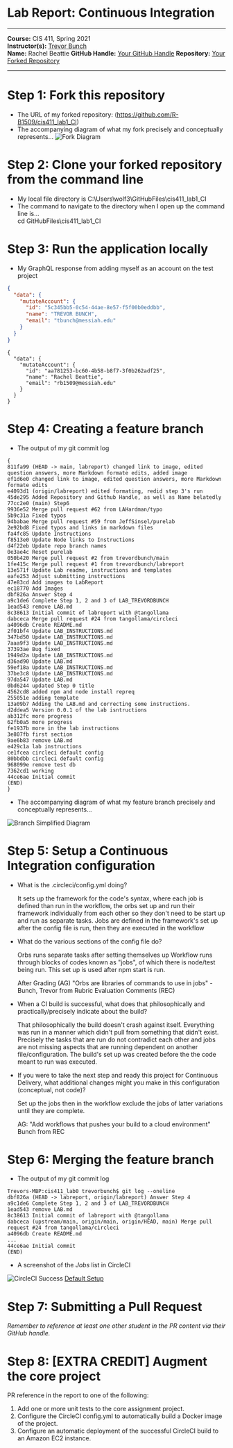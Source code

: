 # Lab Report: Continuous Integration
___
**Course:** CIS 411, Spring 2021  
**Instructor(s):** [Trevor Bunch](https://github.com/trevordbunch)  
**Name:** Rachel Beattie
**GitHub Handle:** [Your GitHub Handle](https://github.com/R-B1509)
**Repository:** [Your Forked Repository](https://github.com/R-B1509/cis411_lab1_CI) 
___

# Step 1: Fork this repository
- The URL of my forked repository: (https://github.com/R-B1509/cis411_lab1_CI)
- The accompanying diagram of what my fork precisely and conceptually represents...
  ![Fork Diagram](/assets/Lab1ForkRel.drawio.svg)
# Step 2: Clone your forked repository from the command line  
- My local file directory is C:\Users\wolf3\GitHubFiles\cis411_lab1_CI
- The command to navigate to the directory when I open up the command line is...<br>
cd GitHubFiles\cis411_lab1_CI

# Step 3: Run the application locally
- My GraphQL response from adding myself as an account on the test project
``` json
{
  "data": {
    "mutateAccount": {
      "id": "5c345bb5-0c54-44ae-8e57-f5f00b0eddbb",
      "name": "TREVOR BUNCH",
      "email": "tbunch@messiah.edu"
    }
  }
}
```

```
{
  "data": {
    "mutateAccount": {
      "id": "aa781253-bc60-4b58-b8f7-3f0b262adf25",
      "name": "Rachel Beattie",
      "email": "rb1509@messiah.edu"
    }
  }
}
```

# Step 4: Creating a feature branch
- The output of my git commit log

```
{ 
811fa99 (HEAD -> main, labreport) changed link to image, edited question answers, more Markdown formate edits, added image
ef1d6e0 changed link to image, edited question answers, more Markdown formate edits
e4093d1 (origin/labreport) edited formating, redid step 3's run
45de295 Added Repository and Github Handle, as well as Name belatedly
77cc2e0 (main) Step6
9936e52 Merge pull request #62 from LAHardman/typo
5b9c31a Fixed typos
94babae Merge pull request #59 from JeffSinsel/purelab
2e92bd8 Fixed typos and links in markdown files
fa4fc85 Update Instructions
f8513e0 Update Node links to Instructions
d4f22eb Update repo branch names
0e3ae4c Reset purelab
050b420 Merge pull request #2 from trevordbunch/main
1fe415c Merge pull request #1 from trevordbunch/labreport
13e571f Update Lab readme, instructions and templates
eafe253 Adjust submitting instructions
47e83cd Add images to LabReport
ec18770 Add Images
dbf826a Answer Step 4
a9c1de6 Complete Step 1, 2 and 3 of LAB_TREVORDBUNCH
1ead543 remove LAB.md
8c38613 Initial commit of labreport with @tangollama
dabceca Merge pull request #24 from tangollama/circleci
a4096db Create README.md
2f01bf4 Update LAB_INSTRUCTIONS.md
347bd50 Update LAB_INSTRUCTIONS.md
7aaa9f3 Update LAB_INSTRUCTIONS.md
37393ae Bug fixed
1949d2a Update LAB_INSTRUCTIONS.md
d36ad90 Update LAB.md
59ef18a Update LAB_INSTRUCTIONS.md
37be3c8 Update LAB_INSTRUCTIONS.md
97da547 Update LAB.md
0bd6244 updated Step 0 title
4562cd8 added npm and node install repreq
255051e adding template
13a09b7 Adding the LAB.md and correcting some instructions.
d2ddea5 Version 0.0.1 of the lab isntructions
ab312fc more progress
62fb0a5 more progress
fe1937b more in the lab instructions
3e807fb first section
9ae6b83 remove LAB.md
e429c1a lab instructions
ce1fcea circleci default config
80bbdbb circleci default config
968099e remove test db
7362cd1 working
44ce6ae Initial commit
(END)
}

```

- The accompanying diagram of what my feature branch precisely and conceptually represents...<br>

 ![Branch Simplified Diagram](/assets/Lab1BranchRel.drawio.svg)

# Step 5: Setup a Continuous Integration configuration
- What is the .circleci/config.yml doing?  
  <p> It sets up the framework for the code's syntax, where each job is defined than run in the workflow, the orbs set up and run their framework individually from each other so they don't need to be start up and run as separate tasks. Jobs are defined in the framework's set up after the config file is run, then they are executed in the workflow
  </p>

- What do the various sections of the config file do?  
  <p> Orbs runs separate tasks after setting themselves up
  Workflow runs through blocks of codes known as "jobs", of which there is node/test being run. This set up is used after npm start is run.

  After Grading (AG) "Orbs are libraries of commands to use in jobs" - Bunch, Trevor from Rubric Evaluation Comments (REC)
  </p>
- When a CI build is successful, what does that philosophically and practically/precisely indicate about the build?  
  <p> That philosophically the build doesn't crash against itself. Everything was run in a manner which didn't pull from something that didn't exist. Precisely the tasks that are run do not contradict each other and jobs are not missing aspects that are running dependent on another file/configuration. The build's set up was created before the the code meant to run was executed.
  </p>
- If you were to take the next step and ready this project for Continuous Delivery, what additional changes might you make in this configuration (conceptual, not code)?  
  <p> Set up the jobs then in the workflow exclude the jobs of latter variations until they are complete.
  
  AG: "Add workflows that pushes your build to a cloud environment" Bunch from REC
  </p>

# Step 6: Merging the feature branch

* The output of my git commit log
```
Trevors-MBP:cis411_lab0 trevorbunch$ git log --oneline
dbf826a (HEAD -> labreport, origin/labreport) Answer Step 4
a9c1de6 Complete Step 1, 2 and 3 of LAB_TREVORDBUNCH
1ead543 remove LAB.md
8c38613 Initial commit of labreport with @tangollama
dabceca (upstream/main, origin/main, origin/HEAD, main) Merge pull request #24 from tangollama/circleci
a4096db Create README.md
...
44ce6ae Initial commit
(END)
```
* A screenshot of the _Jobs_ list in CircleCI

![CircleCI Success](../assets/circleci_success.png)
[Default Setup](../assets/circleci_jobs_success.png)

# Step 7: Submitting a Pull Request
_Remember to reference at least one other student in the PR content via their GitHub handle._



# Step 8: [EXTRA CREDIT] Augment the core project
PR reference in the report to one of the following:
1. Add one or more unit tests to the core assignment project. 
2. Configure the CircleCI config.yml to automatically build a Docker image of the project.
3. Configure an automatic deployment of the successful CircleCI build to an Amazon EC2 instance.